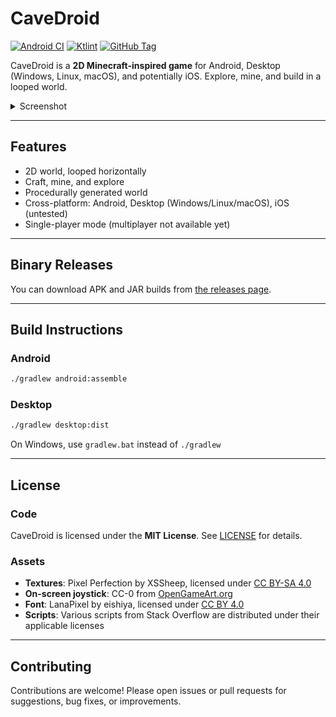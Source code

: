 # CaveDroid

[![Android CI](https://github.com/fredboy/cavedroid/actions/workflows/android.yml/badge.svg)](https://github.com/fredboy/cavedroid/actions/workflows/android.yml)
[![Ktlint](https://github.com/fredboy/cavedroid/actions/workflows/ktlint.yml/badge.svg)](https://github.com/fredboy/cavedroid/actions/workflows/ktlint.yml)
[![GitHub Tag](https://img.shields.io/github/v/tag/fredboy/cavedroid)](https://github.com/fredboy/cavedroid/tags)

CaveDroid is a **2D Minecraft-inspired game** for Android, Desktop (Windows, Linux, macOS), and potentially iOS.
Explore, mine, and build in a looped world.

<details>
  <summary>Screenshot</summary>

![Screenshot](https://fredboy.ru/pub/cavedroid/screenshot.png)

</details>

---

## Features

- 2D world, looped horizontally
- Craft, mine, and explore
- Procedurally generated world
- Cross-platform: Android, Desktop (Windows/Linux/macOS), iOS (untested)
- Single-player mode (multiplayer not available yet)

---

## Binary Releases

You can download APK and JAR builds from [the releases page](https://github.com/fredboy/cavedroid/releases).

---

## Build Instructions

### Android

```bash
./gradlew android:assemble
```

### Desktop

```bash
./gradlew desktop:dist
```

On Windows, use `gradlew.bat` instead of `./gradlew`

---

## License

### Code
CaveDroid is licensed under the **MIT License**. See [LICENSE](LICENSE) for details.

### Assets

- **Textures**: Pixel Perfection by XSSheep, licensed under [CC BY-SA 4.0](https://creativecommons.org/licenses/by-sa/4.0/)
- **On-screen joystick**: CC-0 from [OpenGameArt.org](https://opengameart.org/content/mmorpg-virtual-joysticks)
- **Font**: LanaPixel by eishiya, licensed under [CC BY 4.0](https://creativecommons.org/licenses/by/4.0/)
- **Scripts**: Various scripts from Stack Overflow are distributed under their applicable licenses

---

## Contributing

Contributions are welcome! Please open issues or pull requests for suggestions, bug fixes, or improvements.
